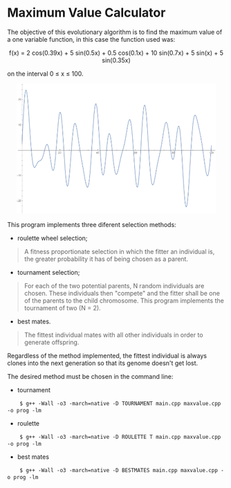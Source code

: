 # Maximum Value Calculator

The objective of this evolutionary algorithm is to find the maximum value of a one variable function, in this case
the function used was:   
<p align="center">
f(x) = 2 cos(0.39x) + 5 sin(0.5x) + 0.5 cos(0.1x) + 10 sin(0.7x) + 5 sin(x) + 5 sin(0.35x)
</p>

on the interval 0 ≤ x ≤ 100.

<p align="center">
  <img width="460" height="300" src="https://github.com/AliceDeLorenci/EVOLUTIONARY-ALGORITHMS/blob/master/maximum_value_calculator/function.png">
</p>

This program implements three diferent selection methods:
- roulette wheel selection;
> A fitness proportionate selection in which the fitter an individual is, the greater probability it has of 
> being chosen as a parent.
- tournament selection;
> For each of the two potential parents, N random individuals are chosen. These individuals then "compete" 
> and the fitter shall be one of the parents to the child chromosome. This program implements the tournament of two (N = 2).
- best mates.
> The fittest individual mates with all other individuals in order to generate offspring.   

Regardless of the method implemented, the fittest individual is always clones into the next generation so that its genome doesn't get lost.

The desired method must be chosen in the command line:
- tournament    
```
    $ g++ -Wall -o3 -march=native -D TOURNAMENT main.cpp maxvalue.cpp -o prog -lm
```
- roulette 
```
    $ g++ -Wall -o3 -march=native -D ROULETTE T main.cpp maxvalue.cpp -o prog -lm
```
- best mates 
```
    $ g++ -Wall -o3 -march=native -D BESTMATES main.cpp maxvalue.cpp -o prog -lm
```
